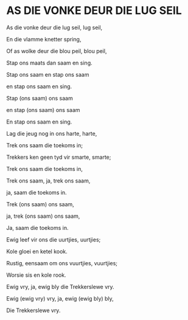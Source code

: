 # AS DIE VONKE DEUR DIE LUG SEIL

As die vonke deur die lug seil, lug seil,

En die vlamme knetter spring,

Of as wolke deur die blou peil, blou peil,

Stap ons maats dan saam en sing.

Stap ons saam en stap ons saam

en stap ons saam en sing.

Stap (ons saam) ons saam

en stap (ons saam) ons saam

En stap ons saam en sing.


Lag die jeug nog in ons harte, harte,

Trek ons saam die toekoms in;

Trekkers ken geen tyd vir smarte, smarte;

Trek ons saam die toekoms in,

Trek ons saam, ja, trek ons saam,

ja, saam die toekoms in.

Trek (ons saam) ons saam,

ja, trek (ons saam) ons saam,

Ja, saam die toekoms in.


Ewig leef vir ons die uurtjies, uurtjies;

Kole gloei en ketel kook.

Rustig, eensaam om ons vuurtjies, vuurtjies;

Worsie sis en kole rook.

Ewig vry, ja, ewig bly die Trekkerslewe vry.

Ewig (ewig vry) vry, ja, ewig (ewig bly) bly,

Die Trekkerslewe vry.

